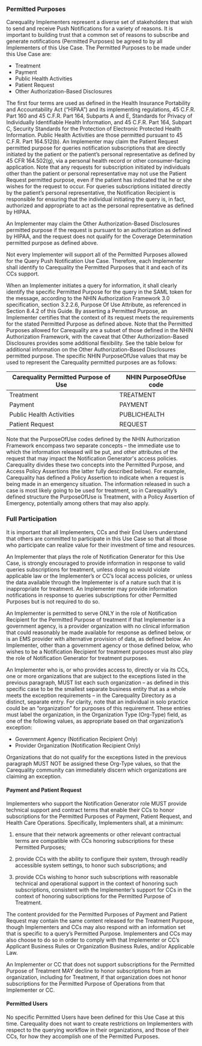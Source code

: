 ### Permitted Purposes
Carequality Implementers represent a diverse set of stakeholders that wish to send and receive Push Notifications for a variety of reasons. It is important to building trust that a common set of reasons to subscribe and generate notifications (Permitted Purposes) be agreed to by all Implementers of this Use Case. The Permitted Purposes to be made under this Use Case are:

*	Treatment
*	Payment
*	Public Health Activities
*	Patient Request
*	Other Authorization-Based Disclosures

The first four terms are used as defined in the Health Insurance Portability and Accountability Act (“HIPAA”) and its implementing regulations, 45 C.F.R. Part 160 and 45 C.F.R. Part 164, Subparts A and E, Standards for Privacy of Individually Identifiable Health Information, and 45 C.F.R. Part 164, Subpart C, Security Standards for the Protection of Electronic Protected Health Information. Public Health Activities are those permitted pursuant to 45 C.F.R. Part 164.512(b). An Implementer may claim the Patient Request permitted purpose for queries notification subscriptions that are directly initiated by the patient or the patient’s personal representative as defined by 45 CFR 164.502(g), via a personal health record or other consumer-facing application. Note that any requests for subscription initiated by individuals other than the patient or personal representative may not use the Patient Request permitted purpose, even if the patient has indicated that he or she wishes for the request to occur. For queries subscriptions initiated directly by the patient’s personal representative, the Notification Recipient is responsible for ensuring that the individual initiating the query is, in fact, authorized and appropriate to act as the personal representative as defined by HIPAA.

An Implementer may claim the Other Authorization-Based Disclosures permitted purpose if the request is pursuant to an authorization as defined by HIPAA, and the request does not qualify for the Coverage Determination permitted purpose as defined above.

Not every Implementer will support all of the Permitted Purposes allowed for the Query Push Notification Use Case. Therefore, each Implementer shall identify to Carequality the Permitted Purposes that it and each of its CCs support.

When an Implementer initiates a query for information, it shall clearly identify the specific Permitted Purpose for the query in the SAML token for the message, according to the NHIN Authorization Framework 3.0 specification, section 3.2.2.6, Purpose Of Use Attribute, as referenced in Section 8.4.2 of this Guide. By asserting a Permitted Purpose, an Implementer certifies that the context of its request meets the requirements for the stated Permitted Purpose as defined above.
Note that the Permitted Purposes allowed for Carequality are a subset of those defined in the NHIN Authorization Framework, with the caveat that Other Authorization-Based Disclosures provides some additional flexibility. See the table below for additional information on the Other Authorization-Based Disclosures permitted purpose. The specific NHIN PurposeOfUse values that may be used to represent the Carequality permitted purposes are as follows:

|Carequality Permitted Purpose of Use | NHIN PurposeOfUse code |
|----------------|--------------------|
|Treatment|TREATMENT
|Payment|PAYMENT
|Public Health Activities|PUBLICHEALTH
|Patient Request|REQUEST|


Note that the PurposeOfUse codes defined by the NHIN Authorization Framework encompass two separate concepts – the immediate use to which the information released will be put, and other attributes of the request that may impact the Notification Generator's access policies. Carequality divides these two concepts into the Permitted Purpose, and Access Policy Assertions (the latter fully described below). For example, Carequality has defined a Policy Assertion to indicate when a request is being made in an emergency situation. The information released in such a case is most likely going to be used for treatment, so in Carequality’s defined structure the PurposeOfUse is Treatment, with a Policy Assertion of Emergency, potentially among others that may also apply.

###	 Full Participation

It is important that all Implementers, CCs and their End Users understand that others are committed to participate in this Use Case so that all those who participate can realize value for their investment of time and resources.

An Implementer that plays the role of Notification Generator for this Use Case, is strongly encouraged to provide information in response to valid queries subscriptions for treatment, unless doing so would violate applicable law or the Implementer’s or CC’s local access policies, or unless the data available through the Implementer is of a nature such that it is inappropriate for treatment. An Implementer may provide information notifications in response to queries subscriptions for other Permitted Purposes but is not required to do so.

An Implementer is permitted to serve ONLY in the role of Notification Recipient for the Permitted Purpose of treatment if that Implementer is a government agency, is a provider organization with no clinical information that could reasonably be made available for response as defined below, or is an EMS provider with alternative provision of data, as defined below. An Implementer, other than a government agency or those defined below, who wishes to be a Notification Recipient for treatment purposes must also play the role of Notification Generator for treatment purposes.

An Implementer who is, or who provides access to, directly or via its CCs, one or more organizations that are subject to the exceptions listed in the previous paragraph, MUST list each such organization – as defined in this specific case to be the smallest separate business entity that as a whole meets the exception requirements – in the Carequality Directory as a distinct, separate entry. For clarity, note that an individual in solo practice could be an “organization” for purposes of this requirement. These entries must label the organization, in the Organization Type (Org-Type) field, as one of the following values, as appropriate based on that organization’s exception:

*	Government Agency (Notification Recipient Only)
*	Provider Organization (Notification Recipient Only)

Organizations that do not qualify for the exceptions listed in the previous paragraph MUST NOT be assigned these Org-Type values, so that the Carequality community can immediately discern which organizations are claiming an exception.

#### Payment and Patient Request
Implementers who support the Notification Generator role MUST provide technical support and contract terms that enable their CCs to honor subscriptions for the Permitted Purposes of Payment, Patient Request, and Health Care Operations. Specifically, Implementers shall, at a minimum:

1. ensure that their network agreements or other relevant contractual terms are compatible with CCs honoring subscriptions for these Permitted Purposes;

2. provide CCs with the ability to configure their system, through readily accessible system settings, to honor such subscriptions; and
3. provide CCs wishing to honor such subscriptions with reasonable technical and operational support in the context of honoring such subscriptions, consistent with the Implementer’s support for CCs in the context of honoring subscriptions for the Permitted Purpose of Treatment.

The content provided for the Permitted Purposes of Payment and Patient Request may contain the same content released for the Treatment Purpose, though Implementers and CCs may also respond with an information set that is specific to a query’s Permitted Purpose. Implementers and CCs may also choose to do so in order to comply with that Implementer or CC’s Applicant Business Rules or Organization Business Rules, and/or Applicable Law.

An Implementer or CC that does not support subscriptions for the Permitted Purpose of Treatment MAY decline to honor subscriptions from an organization, including for Treatment, if that organization does not honor subscriptions for the Permitted Purpose of Operations from that Implementer or CC.
#### Permitted Users
No specific Permitted Users have been defined for this Use Case at this time. Carequality does not want to create restrictions on Implementers with respect to the querying workflow in their organizations, and those of their CCs, for how they accomplish one of the Permitted Purposes.
